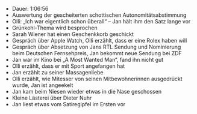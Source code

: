 - Dauer: 1:06:56
- Auswertung der gescheiterten schottischen Autonomitätsabstimmung
- Olli: „Ich war eigentlich schon überall“ – Jan hält ihm den Satz lange vor
- Grünkohl-Thema wird besprochen
- Sarah Wiener hat einen Geschenkkorb geschickt
- Gespräch über Apple Watch, Olli erzählt, dass er eine Rolex haben will
- Gespräch über Absetzung von Jans RTL Sendung und Nominierung beim Deutschen Fernsehpreis, Jan bekommt neue Sendung bei ZDF
- Jan war im Kino bei „A Most Wanted Man“, fand ihn nicht gut
- Olli erzählt, dass er mit Sport angefangen hat
- Jan erzählt zu seiner Massagenliebe
- Olli erzählt, wie Mitesser von seinen Mitbewohnerinnen ausgedrückt wurde, Jan ist angeekelt
- Jan kam beim Niesen wieder etwas in die Nase geschossen
- Kleine Lästerei über Dieter Nuhr
- Jan liest etwas vom Satiregipfel im Ersten vor
